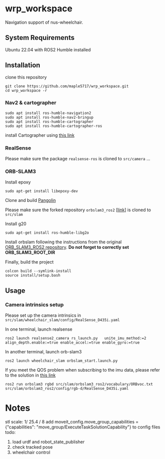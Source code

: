 # wrp_workspace #
Navigation support of nus-wheelchair. 

## System Requirements ##
Ubuntu 22.04 with ROS2 Humble installed

## Installation ##
clone this repository 
```
git clone https://github.com/maple5717/wrp_workspace.git
cd wrp_workspace -r
```
### Nav2 & cartographer ###
<!-- Please refer to the [installation guide](https://docs.nav2.org/getting_started/index.html) -->
```
sudo apt install ros-humble-navigation2
sudo apt install ros-humble-nav2-bringup
sudo apt install ros-humble-cartographer
sudo apt install ros-humble-cartographer-ros
```
install Cartographer using [this link](https://ros2-industrial-workshop.readthedocs.io/en/latest/_source/navigation/ROS2-Cartographer.html)


### RealSense ###
Please make sure the package ```realsense-ros``` is cloned to ```src/camera```
...

### ORB-SLAM3 ###
Install epoxy
```
sudo apt-get install libepoxy-dev
```
Clone and build [Pangolin](https://github.com/stevenlovegrove/Pangolin)


Please make sure the forked repository ```orbslam3_ros2```  [[link](github.com/maple5717/orbslam3_ros2)] is cloned to ```src/slam```

Install g20
```
sudo apt-get install ros-humble-libg2o
```
Install orbslam following the instructions from the original [ORB_SLAM3_ROS2 repository](github.com/zang09/ORB_SLAM3_ROS2). **Do not forget to correctly set ORB_SLAM3_ROOT_DIR**

Finally, build the project 
```
colcon build --symlink-install
source install/setup.bash
```


## Usage ##
### Camera intrinsics setup ###
Please set up the camera intrinsics in ```src/slam/wheelchair_slam/config/RealSense_D435i.yaml```

In one terminal, launch realsense
```
ros2 launch realsense2_camera rs_launch.py   unite_imu_method:=2 align_depth.enable:=true enable_accel:=true enable_gyro:=true 
```
In another terminal, launch orb-slam3
```
ros2 launch wheelchair_slam orbslam_start.launch.py 
```

If you meet the QOS problem when subscribing to the imu data, please refer to the solution in [this link](https://github.com/IntelRealSense/realsense-ros/issues/3033#issuecomment-1983139591)



```
ros2 run orbslam3 rgbd src/slam/orbslam3_ros2/vocabulary/ORBvoc.txt src/slam/orbslam3_ros2/config/rgb-d/RealSense_D435i.yaml 
```




# Notes #
stl scale: 1/ 25.4 / 8
add moveit_config.move_group_capabilities = {"capabilities": "move_group/ExecuteTaskSolutionCapability"} to config files
todo: 
1. load urdf and robot_state_publisher
2. check tracked pose
3. wheelchair control
